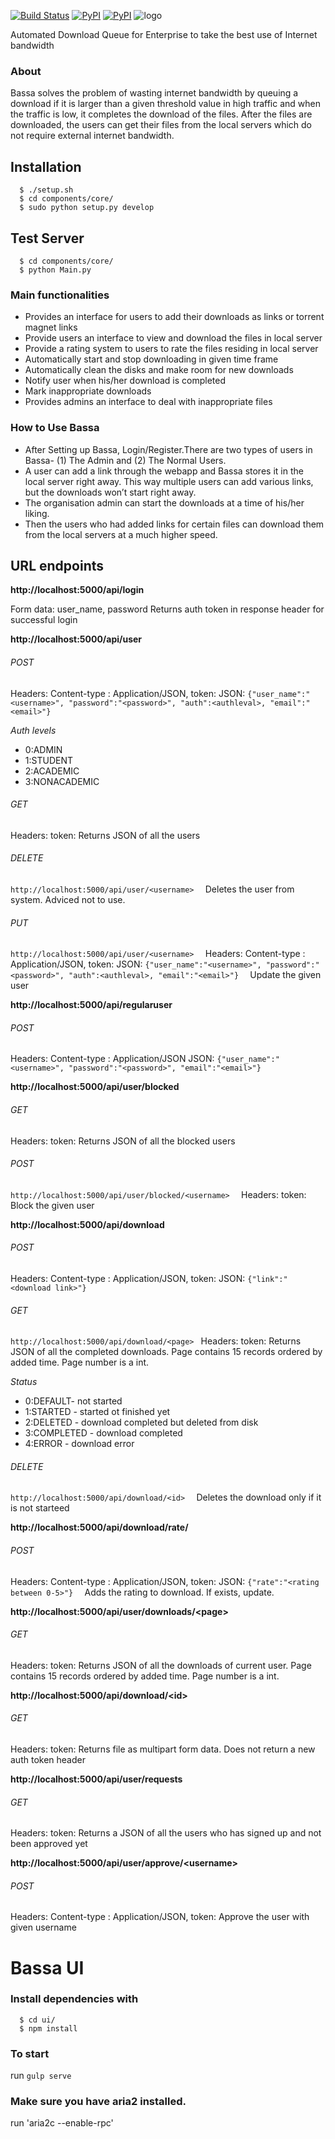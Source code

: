 [![Build Status](https://travis-ci.org/scorelab/Bassa.svg?branch=master)](https://travis-ci.org/scorelab/Bassa)
[![PyPI](https://img.shields.io/pypi/dm/Bassa.svg)]()
[![PyPI](https://img.shields.io/pypi/v/Bassa.svg)]()
![logo](http://gdurl.com/7XYK)

Automated Download Queue for Enterprise to take the best use of Internet bandwidth

### About 
Bassa solves the problem of wasting internet bandwidth by queuing a download if it is larger than a given threshold value in high traffic and when the traffic is low, it completes the download of the files. After the files are downloaded, the users can get their files from the local servers which do not require external internet bandwidth.

## Installation
```
  $ ./setup.sh
  $ cd components/core/
  $ sudo python setup.py develop
```

## Test Server
```
  $ cd components/core/
  $ python Main.py
```

### Main functionalities
* Provides an interface for users to add their downloads as links or torrent magnet links
* Provide users  an interface to view and download the files in local server
* Provide a rating system to users to rate the files residing in local server
* Automatically start and stop downloading in given time frame
* Automatically clean the disks and make room for new downloads
* Notify user when his/her download is completed
* Mark inappropriate downloads
* Provides admins an interface to deal with inappropriate files

### How to Use Bassa
* After Setting up Bassa, Login/Register.There are two types of users in Bassa- (1) The Admin and (2) The Normal Users.
* A user can add a link through the webapp and Bassa stores it in the local server right away. This way multiple users can add various links, but the downloads won’t start right away. 
* The organisation admin can start the downloads at a time of his/her liking. 
* Then the users who had added links for certain files can download them from the local servers at a much higher speed.

## URL endpoints

**http://localhost:5000/api/login**

Form data: user_name, password
Returns auth token in response header for successful login

**http://localhost:5000/api/user**
###### POST
Headers: Content-type : Application/JSON, token: <auth token>
JSON: ```{"user_name":"<username>", "password":"<password>", "auth":<authleval>, "email":"<email>"}  ```

*Auth levels*
* 0:ADMIN
* 1:STUDENT
* 2:ACADEMIC
* 3:NONACADEMIC

###### GET
Headers: token: <auth token>
Returns JSON of all the users
###### DELETE
```http://localhost:5000/api/user/<username>  ```
Deletes the user from system. Adviced not to use.

###### PUT
```http://localhost:5000/api/user/<username>  ```
Headers: Content-type : Application/JSON, token: <auth token>
JSON: ```{"user_name":"<username>", "password":"<password>", "auth":<authleval>, "email":"<email>"}  ```
Update the given user

**http://localhost:5000/api/regularuser**
###### POST
Headers: Content-type : Application/JSON
JSON: ```{"user_name":"<username>", "password":"<password>", "email":"<email>"}  ```

**http://localhost:5000/api/user/blocked**
###### GET
Headers: token: <auth token>
Returns JSON of all the blocked users
###### POST
```http://localhost:5000/api/user/blocked/<username>  ```
Headers: token: <auth token>
Block the given user

**http://localhost:5000/api/download**
###### POST
Headers: Content-type : Application/JSON, token: <auth token>
JSON: ```{"link":"<download link>"}  ```
###### GET
```http://localhost:5000/api/download/<page> ```
Headers: token: <auth token>
Returns JSON of all the completed downloads. Page contains 15 records ordered by added time. Page number is a int.

*Status*
* 0:DEFAULT- not started
* 1:STARTED - started ot finished yet
* 2:DELETED - download completed but deleted from disk
* 3:COMPLETED - download completed
* 4:ERROR - download error

###### DELETE
```http://localhost:5000/api/download/<id>  ```
Deletes the download only if it is not starteed

**http://localhost:5000/api/download/rate/<id>**
###### POST
Headers: Content-type : Application/JSON, token: <auth token>
JSON: ```{"rate":"<rating between 0-5>"}  ```
Adds the rating to download. If exists, update.

**http://localhost:5000/api/user/downloads/\<page\>**
###### GET
Headers: token: <auth token>
Returns JSON of all the downloads of current user. Page contains 15 records ordered by added time. Page number is a int.

**http://localhost:5000/api/download/\<id\>**
###### GET
Headers: token: <auth token>
Returns file as multipart form data. Does not return a new auth token header

**http://localhost:5000/api/user/requests**
###### GET
Headers: token: <auth token>
Returns a JSON of all the users who has signed up and not been approved yet

**http://localhost:5000/api/user/approve/\<username\>**
###### POST
Headers: Content-type : Application/JSON, token: <auth token>
Approve the user with given username

# Bassa UI

### Install dependencies with


```
  $ cd ui/
  $ npm install
```


### To start
run `gulp serve`

### Make sure you have aria2 installed.
run 'aria2c --enable-rpc'

